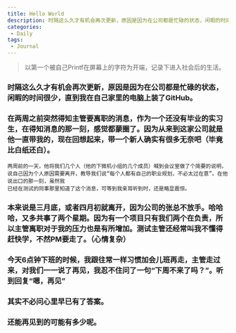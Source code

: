 ```yaml
---
title: Hello World
description: 时隔这么久才有机会再次更新，原因是因为在公司都是忙碌的状态，闲暇的时间很少，直到我在自己家里的电脑上装了GitHub。
categories:
 - Daily
tags:
 - Journal
---
```


> 以第一个被自己Printf在屏幕上的字符为开端，记录下进入社会后的生活。

<!-- more -->

### 时隔这么久才有机会再次更新，原因是因为在公司都是忙碌的状态，闲暇的时间很少，直到我在自己家里的电脑上装了GitHub。

### 在两周之前突然得知主管要离职的消息，作为一个还没有毕业的实习生，在得知消息的那一刻，感觉都蒙圈了。因为从来到这家公司就是他一直带我的，现在回想起来，带一个新人确实有很多无奈吧（毕竟比白纸还白）。
	两周前的一天，他将我们几个人（他的下微机小组的几个成员）喊到会议室做了个简要的说明，说自己因为个人原因需要离开，教导我们说“每个人都有自己的职业规划，不必太过在意”。在他说出口的那一刻，虽然我
	已经在测试的同事那里知道了这个消息，可等到我亲耳听到时，还是略显震惊。
### 本来说是三月底，或者四月初就离开，因为公司的张总不放手。哈哈哈，又多共事了两个星期。因为有一个项目只有我们两个在负责，所以主管离职对于我的压力也是有所增加。测试主管还经常叫我不懂得赶快学，不然PM要走了。（心情复杂）

### 今天6点钟下班的时候，我跟往常一样习惯加会儿班再走，主管走过来，对我们一一说了再见，我忍不住问了一句“下周不来了吗？”。听到回复“嗯，再见”

### 其实不必问心里早已有了答案。

### 还能再见到的可能有多少呢。



